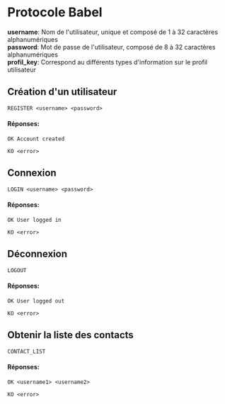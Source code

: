 # Protocole Babel
**username**: Nom de l'utilisateur, unique et composé de 1 à 32 caractères alphanumériques</br>
**password**: Mot de passe de l'utilisateur, composé de 8 à 32 caractères alphanumériques</br>
**profil_key**: Correspond au différents types d'information sur le profil utilisateur</br>
## Création d'un utilisateur
```
REGISTER <username> <password>
```
#### Réponses:
```
OK Account created
```
```
KO <error>
```

## Connexion
```
LOGIN <username> <password>
```
#### Réponses:
```
OK User logged in
```
```
KO <error>
```

## Déconnexion
```
LOGOUT
```
#### Réponses:
```
OK User logged out
```
```
KO <error>
```

## Obtenir la liste des contacts
```
CONTACT_LIST
```
#### Réponses:
```
OK <username1> <username2>
```
```
KO <error>
```
